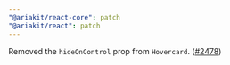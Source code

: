 ```yaml
---
"@ariakit/react-core": patch
"@ariakit/react": patch
---
```


Removed the `hideOnControl` prop from `Hovercard`. ([#2478](https://github.com/ariakit/ariakit/pull/2478))
